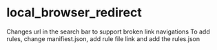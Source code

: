 # local_browser_redirect

Changes url in the search bar to support broken link navigations
To add rules, change manifiest.json, add rule file link and add the rules.json
